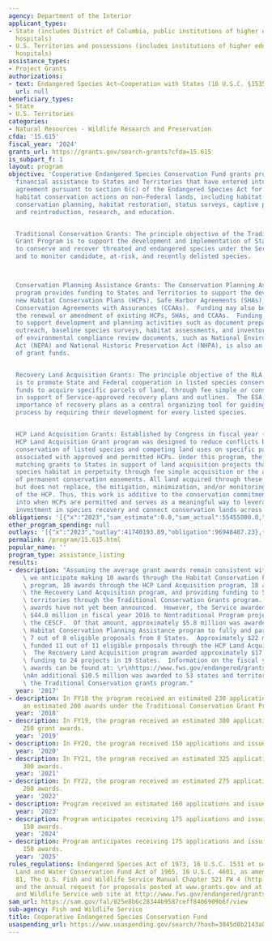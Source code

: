 ```yaml
---
agency: Department of the Interior
applicant_types:
- State (includes District of Columbia, public institutions of higher education and
  hospitals)
- U.S. Territories and possessions (includes institutions of higher education and
  hospitals)
assistance_types:
- Project Grants
authorizations:
- text: Endangered Species Act—Cooperation with States (16 U.S.C. §1535).
  url: null
beneficiary_types:
- State
- U.S. Territories
categories:
- Natural Resources - Wildlife Research and Preservation
cfda: '15.615'
fiscal_year: '2024'
grants_url: https://grants.gov/search-grants?cfda=15.615
is_subpart_f: 1
layout: program
objective: 'Cooperative Endangered Species Conservation Fund grants provide Federal
  financial assistance to States and Territories that have entered into a cooperative
  agreement pursuant to section 6(c) of the Endangered Species Act for species and
  habitat conservation actions on non-Federal lands, including habitat acquisition,
  conservation planning, habitat restoration, status surveys, captive propagation
  and reintroduction, research, and education.


  Traditional Conservation Grants: The principle objective of the Traditional Conservation
  Grant Program is to support the development and implementation of States programs
  to conserve and recover threated and endangered species under the Service''s jurisdiction
  and to monitor candidate, at-risk, and recently delisted species.



  Conservation Planning Assistance Grants: The Conservation Planning Assistance Grant
  program provides funding to States and Territories to support the development of
  new Habitat Conservation Plans (HCPs), Safe Harbor Agreements (SHAs), and Candidate
  Conservation Agreements with Assurances (CCAAs).  Funding may also be used to support
  the renewal or amendment of existing HCPs, SHAs, and CCAAs.  Funding may be used
  to support development and planning activities such as document preparation, public
  outreach, baseline species surveys, habitat assessments, and inventories.  The preparation
  of environmental compliance review documents, such as National Environmental Policy
  Act (NEPA) and National Historic Preservation Act (NHPA), is also an eligible use
  of grant funds.


  Recovery Land Acquisition Grants: The principle objective of the RLA Grant program
  is to promote State and Federal cooperation in listed species conservation by leveraging
  funds to acquire specific parcels of land, through fee simple or conservation easement,
  in support of Service-approved recovery plans and outlines.  The ESA conveys the
  importance of recovery plans as a central organizing tool for guiding the recovery
  process by requiring their development for every listed species.


  HCP Land Acquisition Grants: Established by Congress in fiscal year (FY) 1997, the
  HCP Land Acquisition Grant program was designed to reduce conflicts between the
  conservation of listed species and competing land uses on specific parcels of land
  associated with approved and permitted HCPs. Under this program, the Service provides
  matching grants to States in support of land acquisition projects that will conserve
  species habitat in perpetuity through fee simple acquisition or the acquisition
  of permanent conservation easements. All land acquired through these grants complements,
  but does not replace, the mitigation, minimization, and/or monitoring commitments
  of the HCP. Thus, this work is additive to the conservation commitments entered
  into when HCPs are permitted and serves as a meaningful way to leverage non-Federal
  investment in species recovery and connect conservation lands across the landscape.'
obligations: '[{"x":"2023","sam_estimate":0.0,"sam_actual":55455000.0,"usa_spending_actual":85752591.15},{"x":"2024","sam_estimate":0.0,"sam_actual":60462000.0,"usa_spending_actual":86854817.48},{"x":"2025","sam_estimate":0.0,"sam_actual":52162000.0,"usa_spending_actual":0.0}]'
other_program_spending: null
outlays: '[{"x":"2023","outlay":41740193.89,"obligation":96948487.23},{"x":"2024","outlay":2174413.99,"obligation":90798106.22},{"x":"2025","outlay":0.0,"obligation":0.0}]'
permalink: /program/15.615.html
popular_name: ''
program_type: assistance_listing
results:
- description: "Assuming the average grant awards remain consistent with FY16 levels,\
    \ we anticipate making 10 awards through the Habitat Conservation Planning Assistance\
    \ program, 10 awards through the HCP Land Acquisition program, 18 awards through\
    \ the Recovery Land Acquisition program, and providing funding to 53 states and\
    \ territories through the Traditional Conservation Grants program. FY 2017 grant\
    \ awards have not yet been announced.  However, the Service awarded approximately\
    \ $44.8 million in fiscal year 2016 to Nontraditional Program projects through\
    \ the CESCF.  Of that amount, approximately $5.8 million was awarded through the\
    \ Habitat Conservation Planning Assistance program to fully and partially fund\
    \ 7 out of 8 eligible proposals from 8 States.  Approximately $22 million fully\
    \ funded 11 out of 11 eligible proposals through the HCP Land Acquisition program.\
    \  The Recovery Land Acquisition program awarded approximately $17.2 million in\
    \ funding to 24 projects in 19 States.  Information on the fiscal year 2016 grant\
    \ awards can be found at: \r\nhttps://www.fws.gov/endangered/grants/pdf/FY16.CESCF-ProjectDescriptions.pdf\r\
    \nAn additional $10.5 million was awarded to 53 states and territories through\
    \ the Traditional Conservation grants program."
  year: '2017'
- description: In FY18 the program received an estimated 230 applications and issued
    an estimated 200 awards under the Traditional Conservation Grant Program.
  year: '2018'
- description: In FY19, the program received an estimated 300 applications and issued
    250 grant awards.
  year: '2019'
- description: In FY20, the program received 150 applications and issued 150 awards.
  year: '2020'
- description: In FY21, the program received an estimated 325 applications and issued
    300 awards.
  year: '2021'
- description: In FY22, the program received an estimated 275 applications and issued
    260 awards.
  year: '2022'
- description: Program received an estimated 160 applications and issued 146 awards.
  year: '2023'
- description: Program anticipates receiving 175 applications and issuing an estimated
    150 awards.
  year: '2024'
- description: Program anticipates receiving 175 applications and issuing an estimated
    150 awards.
  year: '2025'
rules_regulations: Endangered Species Act of 1973, 16 U.S.C. 1531 et seq., as amended;
  Land and Water Conservation Fund Act of 1965, 16 U.S.C. 4601, as amended; 50 CFR
  81, The U.S. Fish and Wildlife Service Manual Chapter 521 FW 4 (http://www.fws.gov/policy/521fw4.html);
  and the annual request for proposals posted at www.grants.gov and at the U.S. Fish
  and Wildlife Service web site at http://www.fws.gov/endangered/grants/section6/index.html.
sam_url: https://sam.gov/fal/025e8b6c28344b9587ceff8406909b6f/view
sub-agency: Fish and Wildlife Service
title: Cooperative Endangered Species Conservation Fund
usaspending_url: https://www.usaspending.gov/search/?hash=3045d8b2143a82495ff82c4825e5fe62
---
```

